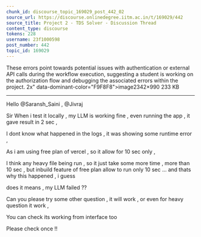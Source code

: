 ```yaml
---
chunk_id: discourse_topic_169029_post_442_02
source_url: https://discourse.onlinedegree.iitm.ac.in/t/169029/442
source_title: Project 2 - TDS Solver - Discussion Thread
content_type: discourse
tokens: 228
username: 23f1000598
post_number: 442
topic_id: 169029
---
```


 These errors point towards potential issues with authentication or external API calls during the workflow execution, suggesting a student is working on the authorization flow and debugging the associated errors within the project. 2x" data-dominant-color="F9F8F8">image2342×990 233 KB

---

Hello @Saransh_Saini , @Jivraj

Sir When i test it locally , my LLM is working fine , even running the app , it gave result in 2 sec ,

I dont know what happened in the logs , it was showing some runtime error ,

As i am using free plan of vercel , so it allow for 10 sec only ,

I think any heavy file being run , so it just take some more time , more than 10 sec , but inbuild feature of free plan allow to run only 10 sec … and thats why this happened , i guess

does it means , my LLM failed ??

Can you please try some other question , it will work , or even for heavy question it work ,

You can check its working from interface too

Please check once !!
